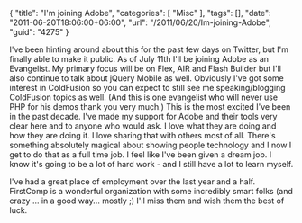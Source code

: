 {
	"title": "I'm joining Adobe",
	"categories": [
		"Misc"
	],
	"tags": [],
	"date": "2011-06-20T18:06:00+06:00",
	"url": "/2011/06/20/Im-joining-Adobe",
	"guid": "4275"
}

I've been hinting around about this for the past few days on Twitter, but I'm finally able to make it public. As of July 11th I'll be joining Adobe as an Evangelist. My primary focus will be on Flex, AIR and Flash Builder but I'll also continue to talk about jQuery Mobile as well. Obviously I've got some interest in ColdFusion so you can expect to still see me speaking/blogging ColdFusion topics as well. (And this is one evangelist who will never use PHP for his demos thank you very much.) This is the most excited I've been in the past decade. I've made my support for Adobe and their tools very clear here and to anyone who would ask. I love what they are doing and how they are doing it. I love sharing that with others most of all. There's something absolutely magical about showing people technology and I now I get to do that as a full time job. I feel like I've been given a dream job. I know it's going to be a lot of hard work - and I still have a lot to learn myself. 

I've had a great place of employment over the last year and a half. FirstComp is a wonderful organization with some incredibly smart folks (and crazy ... in a good way... mostly ;) I'll miss them and wish them the best of luck.
